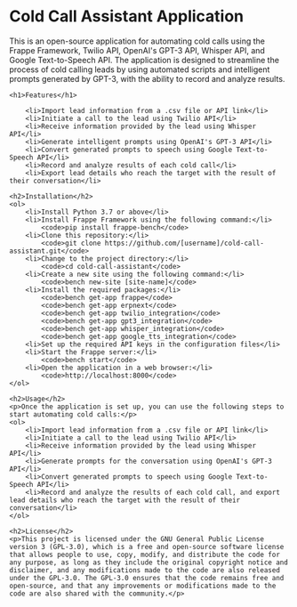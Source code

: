 <body>
	<h1>Cold Call Assistant Application</h1>
	
This is an open-source application for automating cold calls using the Frappe Framework, Twilio API, OpenAI's GPT-3 API, Whisper API, and Google Text-to-Speech API. The application is designed to streamline the process of cold calling leads by using automated scripts and intelligent prompts generated by GPT-3, with the ability to record and analyze results.

	<h1>Features</h1>

		<li>Import lead information from a .csv file or API link</li>
		<li>Initiate a call to the lead using Twilio API</li>
		<li>Receive information provided by the lead using Whisper API</li>
		<li>Generate intelligent prompts using OpenAI's GPT-3 API</li>
		<li>Convert generated prompts to speech using Google Text-to-Speech API</li>
		<li>Record and analyze results of each cold call</li>
		<li>Export lead details who reach the target with the result of their conversation</li>

	<h2>Installation</h2>
	<ol>
		<li>Install Python 3.7 or above</li>
		<li>Install Frappe Framework using the following command:</li>
			<code>pip install frappe-bench</code>
		<li>Clone this repository:</li>
			<code>git clone https://github.com/[username]/cold-call-assistant.git</code>
		<li>Change to the project directory:</li>
			<code>cd cold-call-assistant</code>
		<li>Create a new site using the following command:</li>
			<code>bench new-site [site-name]</code>
		<li>Install the required packages:</li>
			<code>bench get-app frappe</code>
			<code>bench get-app erpnext</code>
			<code>bench get-app twilio_integration</code>
			<code>bench get-app gpt3_integration</code>
			<code>bench get-app whisper_integration</code>
			<code>bench get-app google_tts_integration</code>
		<li>Set up the required API keys in the configuration files</li>
		<li>Start the Frappe server:</li>
			<code>bench start</code>
		<li>Open the application in a web browser:</li>
			<code>http://localhost:8000</code>
	</ol>

	<h2>Usage</h2>
	<p>Once the application is set up, you can use the following steps to start automating cold calls:</p>
	<ol>
		<li>Import lead information from a .csv file or API link</li>
		<li>Initiate a call to the lead using Twilio API</li>
		<li>Receive information provided by the lead using Whisper API</li>
		<li>Generate prompts for the conversation using OpenAI's GPT-3 API</li>
		<li>Convert generated prompts to speech using Google Text-to-Speech API</li>
		<li>Record and analyze the results of each cold call, and export lead details who reach the target with the result of their conversation</li>
	</ol>

	<h2>License</h2>
	<p>This project is licensed under the GNU General Public License version 3 (GPL-3.0), which is a free and open-source software license that allows people to use, copy, modify, and distribute the code for any purpose, as long as they include the original copyright notice and disclaimer, and any modifications made to the code are also released under the GPL-3.0. The GPL-3.0 ensures that the code remains free and open-source, and that any improvements or modifications made to the code are also shared with the community.</p> 
</body>
